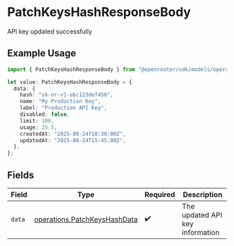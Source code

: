 # PatchKeysHashResponseBody

API key updated successfully

## Example Usage

```typescript
import { PatchKeysHashResponseBody } from "@openrouter/sdk/models/operations";

let value: PatchKeysHashResponseBody = {
  data: {
    hash: "sk-or-v1-abc123def456",
    name: "My Production Key",
    label: "Production API Key",
    disabled: false,
    limit: 100,
    usage: 25.5,
    createdAt: "2025-08-24T10:30:00Z",
    updatedAt: "2025-08-24T15:45:00Z",
  },
};
```

## Fields

| Field                                                                        | Type                                                                         | Required                                                                     | Description                                                                  |
| ---------------------------------------------------------------------------- | ---------------------------------------------------------------------------- | ---------------------------------------------------------------------------- | ---------------------------------------------------------------------------- |
| `data`                                                                       | [operations.PatchKeysHashData](../../models/operations/patchkeyshashdata.md) | :heavy_check_mark:                                                           | The updated API key information                                              |